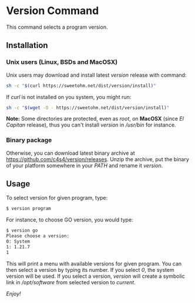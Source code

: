 # Version Command

This command selects a program version.

## Installation

### Unix users (Linux, BSDs and MacOSX)

Unix users may download and install latest *version* release with command:

```bash
sh -c "$(curl https://sweetohm.net/dist/version/install)"
```

If *curl* is not installed on you system, you might run:

```bash
sh -c "$(wget -O - https://sweetohm.net/dist/version/install)"
```

**Note:** Some directories are protected, even as *root*, on **MacOSX** (since *El Capitan* release), thus you can't install *version* in */usr/bin* for instance.

### Binary package

Otherwise, you can download latest binary archive at <https://github.com/c4s4/version/releases>. Unzip the archive, put the binary of your platform somewhere in your *PATH* and rename it *version*.

## Usage

To select version for given program, type:

```bash
$ version program
```

For instance, to choose GO version, you would type:

```bash
$ version go
Please choose a version:
0: System
1: 1.21.7
1
```

This will print a menu with available versions for given program. You can then select a version by typing its number. If you select *0*, the system version will be used. If you select a version, *version* will create a symbolic link in */opt/software* from selected version to *current*.

*Enjoy!*
